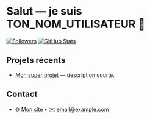 # Salut — je suis TON_NOM_UTILISATEUR 👋

[![Followers](https://img.shields.io/github/followers/TON_NOM_UTILISATEUR?label=Followers&style=flat-square)](https://github.com/TON_NOM_UTILISATEUR)
[![GitHub Stats](https://github-readme-stats.vercel.app/api?username=TON_NOM_UTILISATEUR&show_icons=true&count_private=true)](https://github.com/TON_NOM_UTILISATEUR)

## Projets récents
- [Mon super projet](https://github.com/TON_NOM_UTILISATEUR/TON_REPO) — description courte.

## Contact
- 🌐 [Mon site](https://monsite.com) • ✉️ email@example.com
